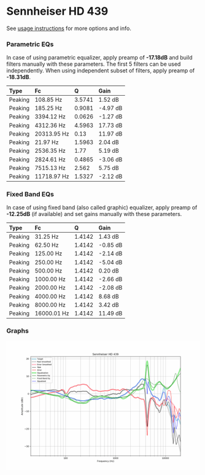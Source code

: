 # Sennheiser HD 439
See [usage instructions](https://github.com/jaakkopasanen/AutoEq#usage) for more options and info.

### Parametric EQs
In case of using parametric equalizer, apply preamp of **-17.18dB** and build filters manually
with these parameters. The first 5 filters can be used independently.
When using independent subset of filters, apply preamp of **-18.31dB**.

| Type    | Fc          |      Q | Gain     |
|:--------|:------------|:-------|:---------|
| Peaking | 108.85 Hz   | 3.5741 | 1.52 dB  |
| Peaking | 185.25 Hz   | 0.9081 | -4.97 dB |
| Peaking | 3394.12 Hz  | 0.0626 | -1.27 dB |
| Peaking | 4312.36 Hz  | 4.5963 | 17.73 dB |
| Peaking | 20313.95 Hz | 0.13   | 11.97 dB |
| Peaking | 21.97 Hz    | 1.5963 | 2.04 dB  |
| Peaking | 2536.35 Hz  | 1.77   | 5.19 dB  |
| Peaking | 2824.61 Hz  | 0.4865 | -3.06 dB |
| Peaking | 7515.13 Hz  | 2.562  | 5.75 dB  |
| Peaking | 11718.97 Hz | 1.5327 | -2.12 dB |

### Fixed Band EQs
In case of using fixed band (also called graphic) equalizer, apply preamp of **-12.25dB**
(if available) and set gains manually with these parameters.

| Type    | Fc          |      Q | Gain     |
|:--------|:------------|:-------|:---------|
| Peaking | 31.25 Hz    | 1.4142 | 1.43 dB  |
| Peaking | 62.50 Hz    | 1.4142 | -0.85 dB |
| Peaking | 125.00 Hz   | 1.4142 | -2.14 dB |
| Peaking | 250.00 Hz   | 1.4142 | -5.04 dB |
| Peaking | 500.00 Hz   | 1.4142 | 0.20 dB  |
| Peaking | 1000.00 Hz  | 1.4142 | -2.66 dB |
| Peaking | 2000.00 Hz  | 1.4142 | -2.08 dB |
| Peaking | 4000.00 Hz  | 1.4142 | 8.68 dB  |
| Peaking | 8000.00 Hz  | 1.4142 | 3.42 dB  |
| Peaking | 16000.01 Hz | 1.4142 | 11.49 dB |

### Graphs
![](./Sennheiser%20HD%20439.png)